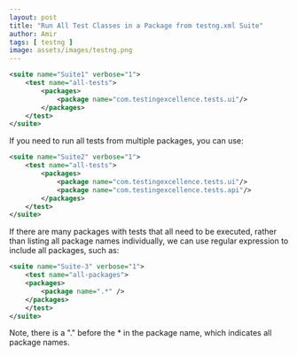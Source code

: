 ```yaml
---
layout: post
title: "Run All Test Classes in a Package from testng.xml Suite"
author: Amir
tags: [ testng ]
image: assets/images/testng.png
---
```


```xml
<suite name="Suite1" verbose="1">
    <test name="all-tests">
        <packages>
            <package name="com.testingexcellence.tests.ui"/>
        </packages>
    </test>
</suite>
```

If you need to run all tests from multiple packages, you can use:

```xml
<suite name="Suite2" verbose="1">
    <test name="all-tests">
        <packages>
            <package name="com.testingexcellence.tests.ui"/>
            <package name="com.testingexcellence.tests.api"/>
        </packages>
    </test>
</suite>
```

If there are many packages with tests that all need to be executed, rather than listing all package names individually, we can use regular expression to include all packages, such as:

```xml
<suite name="Suite-3" verbose="1">
    <test name="all-packages">
    <packages>
        <package name=".*" />
    </packages>
    </test>
</suite>
```
Note, there is a "." before the * in the package name, which indicates all package names.